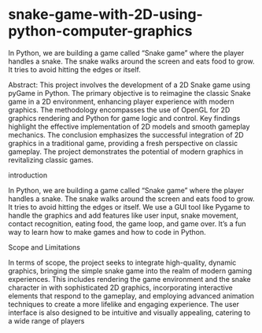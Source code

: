 # snake-game-with-2D-using-python-computer-graphics
In Python, we are building a game called “Snake game” where the player handles a snake. The snake walks around the screen and eats food to grow. It tries to avoid hitting the edges or itself.

Abstract:
This project involves the development of a 2D Snake game using pyGame in
Python. The primary objective is to reimagine the classic Snake game in a 2D
environment, enhancing player experience with modern graphics. The
methodology encompasses the use of OpenGL for 2D graphics rendering and
Python for game logic and control. Key findings highlight the effective
implementation of 2D models and smooth gameplay mechanics. The conclusion
emphasizes the successful integration of 2D graphics in a traditional game,
providing a fresh perspective on classic gameplay. The project demonstrates the
potential of modern graphics in revitalizing classic games.

introduction

In Python, we are building a game called “Snake game” where the player handles a
snake. The snake walks around the screen and eats food to grow. It tries to avoid
hitting the edges or itself. We use a GUI tool like Pygame to handle the graphics and
add features like user input, snake movement, contact recognition, eating food, the
game loop, and game over. It’s a fun way to learn how to make games and how to
code in Python.

Scope and Limitations

In terms of scope, the project seeks to integrate high-quality, dynamic graphics,
bringing the simple snake game into the realm of modern gaming experiences.
This includes rendering the game environment and the snake character in with
sophisticated 2D graphics, incorporating interactive elements that respond to the
gameplay, and employing advanced animation techniques to create a more
lifelike and engaging experience. The user interface is also designed to be
intuitive and visually appealing, catering to a wide range of players
